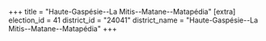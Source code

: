 +++
title = "Haute-Gaspésie--La Mitis--Matane--Matapédia"
[extra]
election_id = 41
district_id = "24041"
district_name = "Haute-Gaspésie--La Mitis--Matane--Matapédia"
+++
